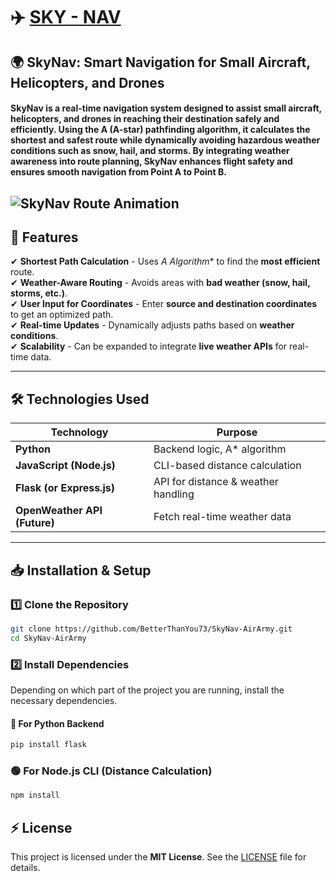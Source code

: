 # ✈️ [SKY - NAV](https://skynav.pythonanywhere.com/)

## 🌍 SkyNav: Smart Navigation for Small Aircraft, Helicopters, and Drones

#### SkyNav is a real-time navigation system designed to assist small aircraft, helicopters, and drones in reaching their destination safely and efficiently. Using the A (A-star) pathfinding algorithm, it calculates the shortest and safest route while dynamically avoiding hazardous weather conditions such as snow, hail, and storms. By integrating weather awareness into route planning, SkyNav enhances flight safety and ensures smooth navigation from Point A to Point B.

![SkyNav Route Animation](demo_vid.gif)
---

## 🚀 Features
✔ **Shortest Path Calculation** - Uses **A* Algorithm** to find the **most efficient** route.  
✔ **Weather-Aware Routing** - Avoids areas with **bad weather (snow, hail, storms, etc.)**.  
✔ **User Input for Coordinates** - Enter **source and destination coordinates** to get an optimized path.  
✔ **Real-time Updates** - Dynamically adjusts paths based on **weather conditions**.  
✔ **Scalability** - Can be expanded to integrate **live weather APIs** for real-time data.  

---

## 🛠️ Technologies Used
| **Technology** | **Purpose** |
|--------------|------------|
| **Python** | Backend logic, A* algorithm |
| **JavaScript (Node.js)** | CLI-based distance calculation |
| **Flask (or Express.js)** | API for distance & weather handling |
| **OpenWeather API (Future)** | Fetch real-time weather data |

---

## 📥 Installation & Setup

### **1️⃣ Clone the Repository**
```sh
git clone https://github.com/BetterThanYou73/SkyNav-AirArmy.git
cd SkyNav-AirArmy
```

### 2️⃣ Install Dependencies
Depending on which part of the project you are running, install the necessary dependencies.

#### 🐍 For Python Backend
```sh
pip install flask
```

### 🟢 For Node.js CLI (Distance Calculation)
```sh
npm install
```

## ⚡️ License  
This project is licensed under the **MIT License**. See the [LICENSE](LICENSE) file for details.

